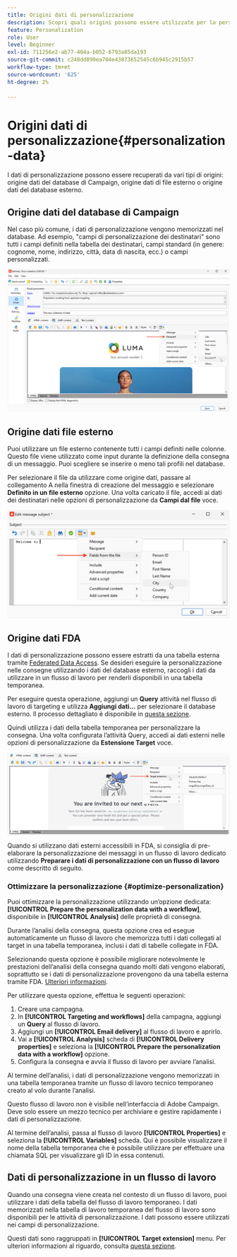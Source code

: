 ```yaml
---
title: Origini dati di personalizzazione
description: Scopri quali origini possono essere utilizzate per la personalizzazione
feature: Personalization
role: User
level: Beginner
exl-id: 711256e2-ab77-404a-b052-6793a85da193
source-git-commit: c248dd899ea704e43873652545c6b945c2915b57
workflow-type: tm+mt
source-wordcount: '625'
ht-degree: 2%

---
```


# Origini dati di personalizzazione{#personalization-data}

I dati di personalizzazione possono essere recuperati da vari tipi di origini: origine dati del database di Campaign, origine dati di file esterno o origine dati del database esterno.

## Origine dati del database di Campaign

Nel caso più comune, i dati di personalizzazione vengono memorizzati nel database. Ad esempio, &quot;campi di personalizzazione dei destinatari&quot; sono tutti i campi definiti nella tabella dei destinatari, campi standard (in genere: cognome, nome, indirizzo, città, data di nascita, ecc.) o campi personalizzati.

![Campi di personalizzazione della campagna in un messaggio e-mail](assets/perso-campaign-datasource.png)


## Origine dati file esterno

Puoi utilizzare un file esterno contenente tutti i campi definiti nelle colonne. Questo file viene utilizzato come input durante la definizione della consegna di un messaggio. Puoi scegliere se inserire o meno tali profili nel database.

Per selezionare il file da utilizzare come origine dati, passare al collegamento A nella finestra di creazione del messaggio e selezionare **Definito in un file esterno** opzione. Una volta caricato il file, accedi ai dati dei destinatari nelle opzioni di personalizzazione da **Campi dal file** voce.

![Dati di personalizzazione da un file](assets/perso-from-file.png)


## Origine dati FDA

I dati di personalizzazione possono essere estratti da una tabella esterna tramite [Federated Data Access](../connect/fda.md).  Se desideri eseguire la personalizzazione nelle consegne utilizzando i dati del database esterno, raccogli i dati da utilizzare in un flusso di lavoro per renderli disponibili in una tabella temporanea.

Per eseguire questa operazione, aggiungi un **Query** attività nel flusso di lavoro di targeting e utilizza **Aggiungi dati...** per selezionare il database esterno. Il processo dettagliato è disponibile in [questa sezione](../../automation/workflow/query.md#adding-data).

Quindi utilizza i dati della tabella temporanea per personalizzare la consegna. Una volta configurata l’attività Query, accedi ai dati esterni nelle opzioni di personalizzazione da **Estensione Target** voce.

![Dati di personalizzazione da un database esterno](assets/perso-external-db.png)

Quando si utilizzano dati esterni accessibili in FDA, si consiglia di pre-elaborare la personalizzazione dei messaggi in un flusso di lavoro dedicato utilizzando **Preparare i dati di personalizzazione con un flusso di lavoro** come descritto di seguito.

### Ottimizzare la personalizzazione {#optimize-personalization}

Puoi ottimizzare la personalizzazione utilizzando un’opzione dedicata: **[!UICONTROL Prepare the personalization data with a workflow]**, disponibile in **[!UICONTROL Analysis]** delle proprietà di consegna.

Durante l’analisi della consegna, questa opzione crea ed esegue automaticamente un flusso di lavoro che memorizza tutti i dati collegati al target in una tabella temporanea, inclusi i dati di tabelle collegate in FDA.

Selezionando questa opzione è possibile migliorare notevolmente le prestazioni dell’analisi della consegna quando molti dati vengono elaborati, soprattutto se i dati di personalizzazione provengono da una tabella esterna tramite FDA. [Ulteriori informazioni](../connect/fda.md).

Per utilizzare questa opzione, effettua le seguenti operazioni:

1. Creare una campagna.
1. In **[!UICONTROL Targeting and workflows]** della campagna, aggiungi un **Query** al flusso di lavoro.
1. Aggiungi un **[!UICONTROL Email delivery]** al flusso di lavoro e aprirlo.
1. Vai a **[!UICONTROL Analysis]** scheda di **[!UICONTROL Delivery properties]** e seleziona la **[!UICONTROL Prepare the personalization data with a workflow]** opzione.
1. Configura la consegna e avvia il flusso di lavoro per avviare l’analisi.

Al termine dell’analisi, i dati di personalizzazione vengono memorizzati in una tabella temporanea tramite un flusso di lavoro tecnico temporaneo creato al volo durante l’analisi.

Questo flusso di lavoro non è visibile nell’interfaccia di Adobe Campaign. Deve solo essere un mezzo tecnico per archiviare e gestire rapidamente i dati di personalizzazione.

Al termine dell’analisi, passa al flusso di lavoro **[!UICONTROL Properties]** e seleziona la **[!UICONTROL Variables]** scheda. Qui è possibile visualizzare il nome della tabella temporanea che è possibile utilizzare per effettuare una chiamata SQL per visualizzare gli ID in essa contenuti.

## Dati di personalizzazione in un flusso di lavoro

Quando una consegna viene creata nel contesto di un flusso di lavoro, puoi utilizzare i dati della tabella del flusso di lavoro temporaneo. I dati memorizzati nella tabella di lavoro temporanea del flusso di lavoro sono disponibili per le attività di personalizzazione. I dati possono essere utilizzati nei campi di personalizzazione.

Questi dati sono raggruppati in **[!UICONTROL Target extension]** menu. Per ulteriori informazioni al riguardo, consulta [questa sezione](../../automation/workflow/use-workflow-data.md#target-data).
